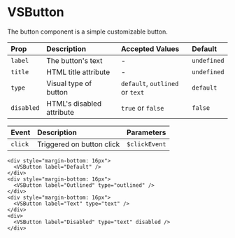 # VSButton

The button component is a simple customizable button.

| Prop       | Description               | Accepted Values                 | Default     |
| :--------- | :------------------------ | :------------------------------ | :---------- |
| `label`    | The button's text         | -                               | `undefined` |
| `title`    | HTML title attribute      | -                               | `undefined` |
| `type`     | Visual type of button     | `default`, `outlined` or `text` | `default`   |
| `disabled` | HTML's disabled attribute | `true` or `false`               | `false`     |

| Event   | Description               | Parameters    |
| :------ | :------------------------ | :------------ |
| `click` | Triggered on button click | `$clickEvent` |


```vue
<div style="margin-bottom: 16px">
  <VSButton label="Default" />
</div>
<div style="margin-bottom: 16px">
  <VSButton label="Outlined" type="outlined" />
</div>
<div style="margin-bottom: 16px">
  <VSButton label="Text" type="text" />
</div>
<div>
  <VSButton label="Disabled" type="text" disabled />
</div>
```
<ButtonExample />

<script setup>
import ButtonExample from './ButtonExample.vue'
</script>
